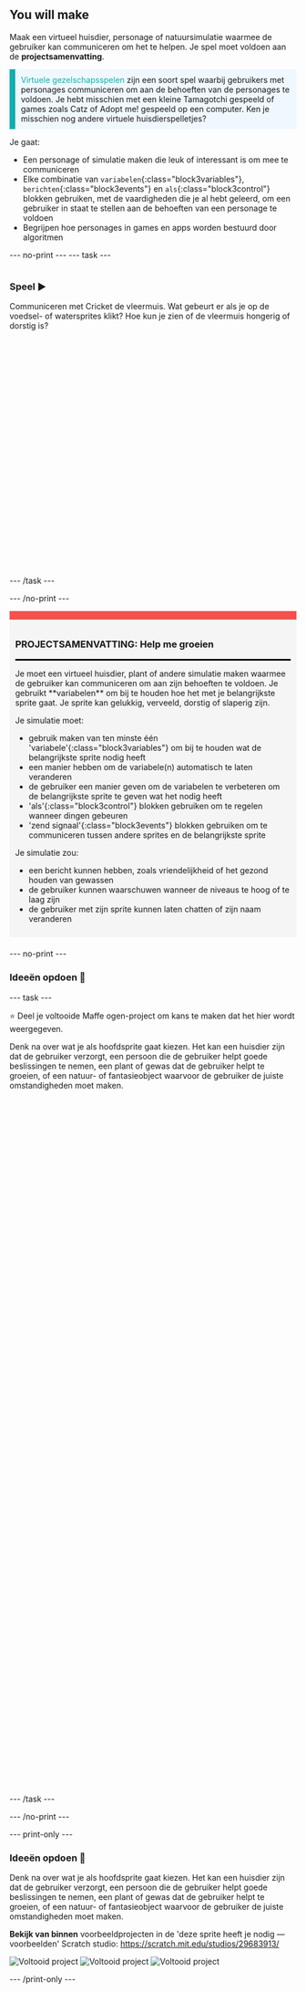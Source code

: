 ## You will make

Maak een virtueel huisdier, personage of natuursimulatie waarmee de gebruiker kan communiceren om het te helpen. Je spel moet voldoen aan de **projectsamenvatting**.

<p style="border-left: solid; border-width:10px; border-color: #0faeb0; background-color: aliceblue; padding: 10px;">
<span style="color: #0faeb0">Virtuele gezelschapsspelen</span> zijn een soort spel waarbij gebruikers met personages communiceren om aan de behoeften van de personages te voldoen. Je hebt misschien met een kleine Tamagotchi gespeeld of games zoals Catz of Adopt me! gespeeld op een computer. Ken je misschien nog andere virtuele huisdierspelletjes?
</p>

Je gaat:
+ Een personage of simulatie maken die leuk of interessant is om mee te communiceren
+ Elke combinatie van `variabelen`{:class="block3variables"}, `berichten`{:class="block3events"} en `als`{:class="block3control"} blokken gebruiken, met de vaardigheden die je al hebt geleerd, om een gebruiker in staat te stellen aan de behoeften van een personage te voldoen
+ Begrijpen hoe personages in games en apps worden bestuurd door algoritmen

--- no-print --- --- task ---

<div style="display: flex; flex-wrap: wrap">
<div style="flex-basis: 200px; flex-grow: 1">

### Speel ▶️

Communiceren met Cricket de vleermuis. Wat gebeurt er als je op de voedsel- of watersprites klikt? Hoe kun je zien of de vleermuis hongerig of dorstig is?

</div>
<div>
<div class="scratch-preview" style="margin-left: 15px;">
  <iframe allowtransparency="true" width="485" height="402" src="" frameborder="0"></iframe>
</div>

</div>
</div>

--- /task ---

--- /no-print ---

<div style="border-top: 15px solid #f3524f; background-color: whitesmoke; margin-bottom: 20px; padding: 10px;">

### PROJECTSAMENVATTING: Help me groeien
<hr style="border-top: 2px solid black;">
Je moet een virtueel huisdier, plant of andere simulatie maken waarmee de gebruiker kan communiceren om aan zijn behoeften te voldoen. Je gebruikt **variabelen** om bij te houden hoe het met je belangrijkste sprite gaat. Je sprite kan gelukkig, verveeld, dorstig of slaperig zijn. 

Je simulatie moet:
+ gebruik maken van ten minste één 'variabele'{:class="block3variables"} om bij te houden wat de belangrijkste sprite nodig heeft
+ een manier hebben om de variabele(n) automatisch te laten veranderen
+ de gebruiker een manier geven om de variabelen te verbeteren om de belangrijkste sprite te geven wat het nodig heeft
+ 'als'{:class="block3control"} blokken gebruiken om te regelen wanneer dingen gebeuren
+ 'zend signaal'{:class="block3events"} blokken gebruiken om te communiceren tussen andere sprites en de belangrijkste sprite

Je simulatie zou:
+ een bericht kunnen hebben, zoals vriendelijkheid of het gezond houden van gewassen
+ de gebruiker kunnen waarschuwen wanneer de niveaus te hoog of te laag zijn
+ de gebruiker met zijn sprite kunnen laten chatten of zijn naam veranderen
</div>

--- no-print ---

### Ideeën opdoen 💭

--- task ---

⭐ Deel je voltooide Maffe ogen-project om kans te maken dat het hier wordt weergegeven.

Denk na over wat je als hoofdsprite gaat kiezen. Het kan een huisdier zijn dat de gebruiker verzorgt, een persoon die de gebruiker helpt goede beslissingen te nemen, een plant of gewas dat de gebruiker helpt te groeien, of een natuur- of fantasieobject waarvoor de gebruiker de juiste omstandigheden moet maken.
<div class="scratch-preview" style="margin-left: 15px;">
  <iframe allowtransparency="true" width="485" height="402" src="" frameborder="0"></iframe>
</div>
<div class="scratch-preview" style="margin-left: 15px;">
  <iframe allowtransparency="true" width="485" height="402" src="" frameborder="0"></iframe>
</div>
<div class="scratch-preview" style="margin-left: 15px;">
  <iframe allowtransparency="true" width="485" height="402" src="" frameborder="0"></iframe>
</div>

--- /task ---

--- /no-print ---

--- print-only ---

### Ideeën opdoen 💭

Denk na over wat je als hoofdsprite gaat kiezen. Het kan een huisdier zijn dat de gebruiker verzorgt, een persoon die de gebruiker helpt goede beslissingen te nemen, een plant of gewas dat de gebruiker helpt te groeien, of een natuur- of fantasieobject waarvoor de gebruiker de juiste omstandigheden moet maken.

**Bekijk van binnen** voorbeeldprojecten in de 'deze sprite heeft je nodig — voorbeelden' Scratch studio: https://scratch.mit.edu/studios/29683913/

![Voltooid project](images/bat-project.png) ![Voltooid project](images/watermelon-project.png) ![Voltooid project](images/rainbow-project.png)

--- /print-only ---


